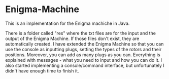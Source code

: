 # Enigma-Machine

This is an implementation for the Enigma machiche in Java. 

There is a folder called "res" where the txt files are for the input and the output of the Enigma Machine. If those files don't exist, they are automatically created.
I have extended the Enigma Machine so that you can use the console as inputting plugs, setting the types of the rotors and their positions.
Moreover, you can add as many plugs as you can. Everything is explained with messages - what you need to input and how you can do it.
I also started implementing a console/command interface, but unfortunately I didn't have enough time to finish it.
